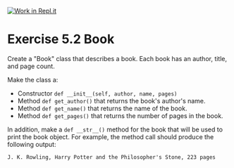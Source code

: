 [![Work in Repl.it](https://classroom.github.com/assets/work-in-replit-14baed9a392b3a25080506f3b7b6d57f295ec2978f6f33ec97e36a161684cbe9.svg)](https://classroom.github.com/online_ide?assignment_repo_id=6710100&assignment_repo_type=AssignmentRepo)
# Exercise 5.2 Book

Create a "Book" class that describes a book. Each book has an author, title, and page count.

Make the class a:

- Constructor `def __init__(self, author, name, pages)`
- Method `def get_author()` that returns the book's author's name.
- Method `def get_name()` that returns the name of the book.
- Method `def get_pages()` that returns the number of pages in the book.

In addition, make a `def __str__()` method for the book that will be used to print the book object. For example, the method call should produce the following output:

```plaintext
J. K. Rowling, Harry Potter and the Philosopher's Stone, 223 pages
```
